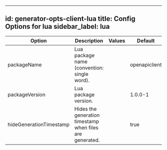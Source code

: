 
---
id: generator-opts-client-lua
title: Config Options for lua
sidebar_label: lua
---

| Option | Description | Values | Default |
| ------ | ----------- | ------ | ------- |
|packageName|Lua package name (convention: single word).| |openapiclient|
|packageVersion|Lua package version.| |1.0.0-1|
|hideGenerationTimestamp|Hides the generation timestamp when files are generated.| |true|
